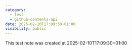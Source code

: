 ```yaml
---
category:
  - test
  - github-contents-api
date: 2025-02-10T17:09:30+01:00
visibility: public
---
```


This test note was created at 2025-02-10T17:09:30+01:00
